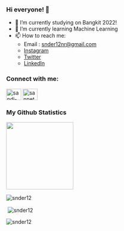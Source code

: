 ### Hi everyone! 👋

<!--
**snder12/snder12** is a ✨ _special_ ✨ repository because its `README.md` (this file) appears on your GitHub profile.

Here are some ideas to get you started:

- 🔭 I’m currently working on ...
- 🌱 I’m currently learning ...
- 👯 I’m looking to collaborate on ...
- 🤔 I’m looking for help with ...
- 💬 Ask me about ...
- 📫 How to reach me: ...
- 😄 Pronouns: ...
- ⚡ Fun fact: ...
-->

- 🔭 I’m currently studying on Bangkit 2022!
- 🌱 I’m currently learning Machine Learning
- 📫 How to reach me: 
  * Email : snder12nr@gmail.com
  * [Instagram](https://www.instagram.com/sanpetod)
  * [Twitter](https://www.twitter.com/sanpetod)
  * [LinkedIn](https://www.linkedin.com/in/sandi-yusuf-24941a21a/)

<h3 align="left">Connect with me:</h3>
<p align="left">
<a href="https://www.linkedin.com/in/sandi-yusuf-24941a21a/" target="blank"><img align="center" src="https://raw.githubusercontent.com/rahuldkjain/github-profile-readme-generator/master/src/images/icons/Social/linked-in-alt.svg" alt="sandi-yusuf-24941a21a" height="30" width="40" /></a>
<a href="https://instagram.com/sanpetod" target="blank"><img align="center" src="https://raw.githubusercontent.com/rahuldkjain/github-profile-readme-generator/master/src/images/icons/Social/instagram.svg" alt="sanpetod" height="30" width="40" /></a>
</p>

### My Github Statistics
<p align="left">
<a href="https://github.com/gilangadhan">
  <img height="180em" src="https://github-readme-stats-eight-theta.vercel.app/api?username=snder12&show_icons=true&theme=algolia&include_all_commits=true&count_private=true"/>
</a>
</p>

<p><img align="center" src="https://github-readme-stats.vercel.app/api/top-langs?username=snder12&show_icons=true&locale=en&layout=compact" alt="snder12" /></p>

<p>&nbsp;<img align="center" src="https://github-readme-stats.vercel.app/api?username=snder12&show_icons=true&locale=en" alt="snder12" /></p>

<p><img align="center" src="https://github-readme-streak-stats.herokuapp.com/?user=snder12&" alt="snder12" /></p>
